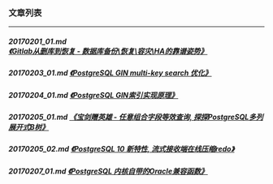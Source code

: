 ### 文章列表  
----  
##### 20170201_01.md   [《Gitlab从删库到恢复 - 数据库备份\恢复\容灾\HA的靠谱姿势》](20170201_01.md)  
##### 20170203_01.md   [《PostgreSQL GIN multi-key search 优化》](20170203_01.md)  
##### 20170204_01.md   [《PostgreSQL GIN索引实现原理》](20170204_01.md)  
##### 20170205_01.md   [《宝剑赠英雄 - 任意组合字段等效查询, 探探PostgreSQL多列展开式B树》](20170205_01.md)  
##### 20170205_02.md   [《PostgreSQL 10 新特性, 流式接收端在线压缩redo》](20170205_02.md)  
##### 20170207_01.md   [《PostgreSQL 内核自带的Oracle兼容函数》](20170207_01.md)  
